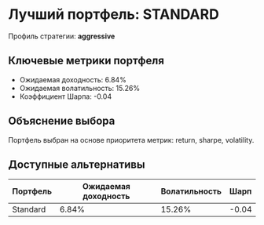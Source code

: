 # Лучший портфель: STANDARD

Профиль стратегии: **aggressive**

## Ключевые метрики портфеля

- Ожидаемая доходность: 6.84%
- Ожидаемая волатильность: 15.26%
- Коэффициент Шарпа: -0.04

## Объяснение выбора

Портфель выбран на основе приоритета метрик: return, sharpe, volatility.

## Доступные альтернативы

| Портфель | Ожидаемая доходность | Волатильность | Шарп |
|----------|----------------------|---------------|------|
| Standard | 6.84% | 15.26% | -0.04 |
